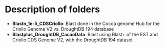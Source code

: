 # Description of folders
- **Blastn_1e-5_CDSCriollo**: Blast done in the Cocoa genome Hub for the Criollo Genome V2 vs. DroughtDB 194 database
- **Blastplus_DroughtDB_CacaoData**: Blast using Blast+ of the EST and Criollo CDS Genome V2, with the DroughtDB 194 dataset
